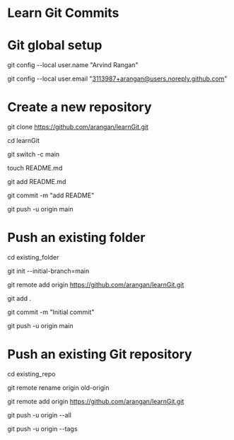 # Learn Git Commits

# Git global setup


git config --local user.name "Arvind Rangan"

git config --local user.email "3113987+arangan@users.noreply.github.com"

 

# Create a new repository

git clone https://github.com/arangan/learnGit.git

cd learnGit

git switch -c main

touch README.md

git add README.md

git commit -m "add README"

git push -u origin main

 

# Push an existing folder

cd existing_folder

git init --initial-branch=main

git remote add origin https://github.com/arangan/learnGit.git

git add .

git commit -m "Initial commit"

git push -u origin main

 

# Push an existing Git repository

cd existing_repo

git remote rename origin old-origin

git remote add origin https://github.com/arangan/learnGit.git

git push -u origin --all

git push -u origin --tags

